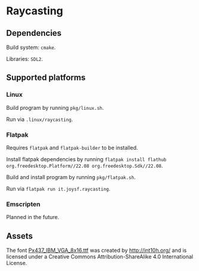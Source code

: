 # Raycasting

## Dependencies

Build system: `cmake`.

Libraries: `SDL2`.

## Supported platforms

### Linux

Build program by running `pkg/linux.sh`.

Run via `.linux/raycasting`.

### Flatpak

Requires `flatpak` and `flatpak-builder` to be installed.

Install flatpak dependencies by running `flatpak install flathub org.freedesktop.Platform//22.08 org.freedesktop.Sdk//22.08`.

Build and install program by running `pkg/flatpak.sh`.

Run via `flatpak run it.joysf.raycasting`.

### Emscripten

Planned in the future.

## Assets

The font [Px437_IBM_VGA_8x16.ttf](assets%2Ffont%2FPx437_IBM_VGA_8x16.ttf) was created by http://int10h.org/ and is licensed under a Creative Commons
Attribution-ShareAlike 4.0 International License.